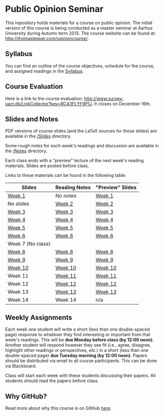 # Public Opinion Seminar #

This repository holds materials for a course on public opinion. The initial version of this course is being conducted as a master seminar at Aarhus University during Autumn term 2013. The course website can be found at: http://thomasleeper.com/opinioncourse/.

## Syllabus ##

You can find an outline of the course objectives, schedule for the course, and assigned readings in the [Syllabus](/Syllabus.pdf).

## Course Evaluation ##
Here is a link to the course evaluation: http://www.survey-xact.dk/LinkCollector?key=RC43FLYF9P1J. It closes on December 16th.

## Slides and Notes ##

PDF versions of course slides (and the LaTeX sources for those slides) are available in the [/Slides](Slides) directory.

Some rough notes for each week's readings and discussion are available in the [/Notes](Notes) directory.

Each class ends with a "preview" lecture of the next week's reading materials. Slides are posted before class.

Links to these materials can be found in the following table:


| Slides                          | Reading Notes             | "Preview" Slides                |
| ------------------------------- | ------------------------- | ------------------------------- |
| [Week 1](Slides/Lecture1-1.pdf) | No notes                  | [Week 1](Slides/Lecture1-2.pdf) |
| No slides                       | [Week 2](Notes/Week2.md)  | [Week 2](Slides/Lecture2-2.pdf) |
| [Week 3](Slides/Lecture3-1.pdf) | [Week 3](Notes/Week3.md)  | [Week 3](Slides/Lecture3-2.pdf) |
| [Week 4](Slides/Lecture4-1.pdf) | [Week 4](Notes/Week4.md)  | [Week 4](Slides/Lecture4-2.pdf) |
| [Week 5](Slides/Lecture5-1.pdf) | [Week 5](Notes/Week5.md)  | [Week 5](Slides/Lecture5-2.pdf) |
| [Week 6](Slides/Lecture6-1.pdf) | [Week 6](Notes/Week6.md)  | [Week 6](Slides/Lecture6-2.pdf) |
| Week 7 (No class) |
| [Week 8](Slides/Lecture8-1.pdf) | [Week 8](Notes/Week8.md)  | [Week 8](Slides/Lecture8-2.pdf) |
| [Week 9](Slides/Lecture9-1.pdf) | [Week 9](Notes/Week9.md)  | [Week 9](Slides/Lecture9-2.pdf) |
| [Week 10](Slides/Lecture10-1.pdf) | [Week 10](Notes/Week10.md)  | [Week 10](Slides/Lecture10-2.pdf) |
| Week 11 | [Week 11](Notes/Week11.md) | [Week 11](Slides/Lecture11-2.pdf) |
| Week 12 | [Week 12](Notes/Week12.md) | [Week 12](Slides/Lecture12-2.pdf) |
| Week 13 | [Week 13](Notes/Week13.md) | [Week 13](Slides/Lecture13-2.pdf) |
| Week 14 | Week 14 | n/a |
<!--
| [Week 11](Slides/Lecture11-1.pdf) | [Week 11](Notes/Week11.md)  | [Week 11](Slides/Lecture11-2.pdf) |
| [Week 12](Slides/Lecture12-1.pdf) | [Week 12](Notes/Week12.md)  | [Week 12](Slides/Lecture12-2.pdf) |
| [Week 13](Slides/Lecture13-1.pdf) | [Week 13](Notes/Week13.md)  | [Week 13](Slides/Lecture13-2.pdf) |
| [Week 14](Slides/Lecture14-1.pdf) | [Week 14](Notes/Week14.md)  | n/a |
-->

## Weekly Assignments ##

Each week one student will write a short (less than one double-spaced page) response to whatever they find interesting or important from that week's readings. This will be **due Monday before class (by 12:00 noon)**. Another student will respond however they see fit (i.e., agree, disagree, highlight other readings or perspectives, etc.) in a short (less than one double-spaced page) **due Tuesday morning (by 12:00 noon)**. Papers should be distributed via email to all course participants. This can be done via Blackboard.

Class will start each week with these students discussing their papers. All students should read the papers before class.


## Why GitHub? ##

Read more about why this course is on GitHub [here](fork.md).

